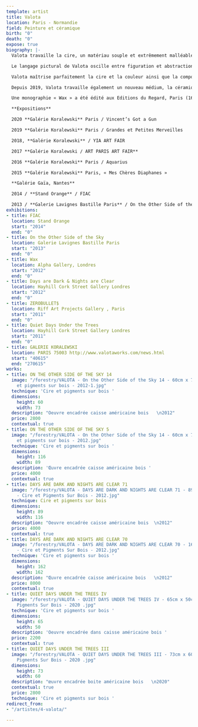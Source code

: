 ```yaml
---
template: artist
title: Valota
location: Paris - Normandie
field: Peinture et céramique
birth: "0"
death: "0"
expose: true
biography: |-
  Valota travaille la cire, un matériau souple et extrêmement malléable qu’il utilise comme un véritable virtuose. La cire offre toute sa délicatesse et sa transparence au toucher de la flamme de son chalumeau. Elle absorbe les couleurs, les transcende, elle est vivante et sensuelle. Avec la cire, la texture et les couleurs interagissent subtilement, invitant le peintre à observer et à choisir. C’est le secret de Valota, son privilège. Il procède comme un biologiste ou un alchimiste qui regarde la substance réagir, dans l’attente d’être surpris, de voir une réaction qui déterminera la forme de son travail.

  Le langage pictural de Valota oscille entre figuration et abstraction. Les tonalités sont obtenues avec des harmonies où la lumière joue avec l’obscurité. La matière lisse et épaisse de la couche picturale compose l’ossature du tableau. Cette façon de procéder rappelle le délicat travail des artistes de la Renaissance et de la technique de tempera à l’œuf, en glacis successifs. Les couleurs semblent donc conspirer dans des accords chromatiques remarquables.

  Valota maîtrise parfaitement la cire et la couleur ainsi que la composition, la libérant de toute l’influence optique habituelle de la peinture. C’est probablement ce qui fait l’originalité de son travail.

  Depuis 2019, Valota travaille également un nouveau médium, la céramique, qui lui ouvre de nouveaux horizons tant sur la forme que sur les couleurs.

  Une monographie « Wax » a été édité aux Editions du Regard, Paris (160 pages, 185 illustrations, bilingue Français – Anglais – Préface Henri-François Debailleux)

  **Expositions**

  2020 **Galérie Koralewski** Paris / Vincent’s Got a Gun

  2019 **Galérie Koralewski** Paris / Grandes et Petites Merveilles

  2018, **Galérie Koralewski** / YIA ART FAIR

  2017 **Galérie Koralewski / ART PARIS ART FAIR**

  2016 **Galérie Koralewski** Paris / Aquarius

  2015 **Galérie Koralewski** Paris, « Mes Chères Diaphanes »

  **Galérie Gaïa, Nantes**

  2014 / **Stand Orange** / FIAC

  2013 / **Galerie Lavignes Bastille Paris** / On the Other Side of the Sky
exhibitions:
- title: FIAC
  location: Stand Orange
  start: "2014"
  end: "0"
- title: On the Other Side of the Sky
  location: Galerie Lavignes Bastille Paris
  start: "2013"
  end: "0"
- title: Wax
  location: Alpha Gallery, Londres
  start: "2012"
  end: "0"
- title: Days are Dark & Nights are Clear
  location: Hayhill Cork Street Gallery Londres
  start: "2012"
  end: "0"
- title: ZEROBULLET$
  location: Riff Art Projects Gallery , Paris
  start: "2011"
  end: "0"
- title: Quiet Days Under the Trees
  location: Hayhill Cork Street Gallery Londres
  start: "2011"
  end: "0"
- title: GALERIE KORALEWSKI
  location: PARIS 75003 http://www.valotaworks.com/news.html
  start: "40615"
  end: "270615"
works:
- title: ON THE OTHER SIDE OF THE SKY 14
  image: "/forestry/VALOTA - On the Other Side of the Sky 14 - 60cm x 73cm - Cire
    et pigments sur bois - 2012-1.jpg"
  technique: 'Cire et pigments sur bois '
  dimensions:
    height: 60
    width: 73
  description: "Oeuvre encadrée caisse américaine bois   \n2012"
  price: 2800
  contextual: true
- title: ON THE OTHER SIDE OF THE SKY 5
  image: "/forestry/VALOTA - On the Other Side of the Sky 14 - 60cm x 73cm - Cire
    et pigments sur bois - 2012.jpg"
  technique: 'Cire et pigments sur bois '
  dimensions:
    height: 116
    width: 89
  description: 'Œuvre encadrée caisse américaine bois '
  price: 4000
  contextual: true
- title: DAYS ARE DARK AND NIGHTS ARE CLEAR 71
  image: "/forestry/VALOTA - DAYS ARE DARK AND NIGHTS ARE CLEAR 71 - 89cm x 116cm
    - Cire et Pigments Sur Bois - 2012.jpg"
  technique: Cire et pigments sur bois
  dimensions:
    height: 89
    width: 116
  description: "Oeuvre encadrée caisse américaine bois  \n2012"
  price: 4000
  contextual: true
- title: DAYS ARE DARK AND NIGHTS ARE CLEAR 70
  image: "/forestry/VALOTA - DAYS ARE DARK AND NIGHTS ARE CLEAR 70 - 162cm x 162cm
    - Cire et Pigments Sur Bois - 2012.jpg"
  technique: 'Cire et pigments sur bois '
  dimensions:
    height: 162
    width: 162
  description: "Œuvre encadrée caisse américaine bois   \n2012"
  price: 8000
  contextual: true
- title: QUIET DAYS UNDER THE TREES IV
  image: "/forestry/VALOTA - QUIET DAYS UNDER THE TREES IV - 65cm x 50cm - Cire et
    Pigments Sur Bois - 2020 .jpg"
  technique: 'Cire et pigments sur bois '
  dimensions:
    height: 65
    width: 50
  description: 'Oeuvre encadrée dans caisse américaine bois '
  price: 2200
  contextual: true
- title: QUIET DAYS UNDER THE TREES III
  image: "/forestry/VALOTA - QUIET DAYS UNDER THE TREES III - 73cm x 60cm - Cire et
    Pigments Sur Bois - 2020 .jpg"
  dimensions:
    height: 73
    width: 60
  description: "œuvre encadrée boite américaine bois   \n2020"
  contextual: true
  price: 2800
  technique: 'Cire et pigments sur bois '
redirect_from:
- "/artistes/4-valota/"

---
```

